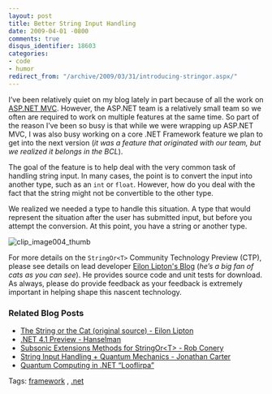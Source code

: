 ```yaml
---
layout: post
title: Better String Input Handling
date: 2009-04-01 -0800
comments: true
disqus_identifier: 18603
categories:
- code
- humor
redirect_from: "/archive/2009/03/31/introducing-stringor.aspx/"
---
```


I’ve been relatively quiet on my blog lately in part because of all the
work on [ASP.NET MVC](http://asp.net/mvc "ASP.NET Website"). However,
the ASP.NET team is a relatively small team so we often are required to
work on multiple features at the same time. So part of the reason I’ve
been so busy is that while we were wrapping up ASP.NET MVC, I was also
busy working on a core .NET Framework feature we plan to get into the
next version (*it was a feature that originated with our team, but we
realized it belongs in the BCL*).

The goal of the feature is to help deal with the very common task of
handling string input. In many cases, the point is to convert the input
into another type, such as an `int` or `float`. However, how do you deal
with the fact that the string might not be convertible to the other
type.

We realized we needed a type to handle this situation. A type that would
represent the situation after the user has submitted input, but before
you attempt the conversion. At this point, you have a string or another
type.

![clip\_image004\_thumb](https://haacked.com/images/haacked_com/WindowsLiveWriter/HandlingStringInput_12658/clip_image004_thumb_3.jpg "clip_image004_thumb")

For more details on the `StringOr<T>` Community Technology Preview
(CTP), please see details on lead developer [Eilon Lipton's
Blog](http://weblogs.asp.net/leftslipper/archive/2009/04/01/the-string-or-the-cat-a-new-net-framework-library.aspx "StringOr")
(*he’s a big fan of cats as you can see*). He provides source code and
unit tests for download. As always, please do provide feedback as your
feedback is extremely important in helping shape this nascent
technology.

### Related Blog Posts

-   [The String or the Cat (original source) - Eilon
    Lipton](http://weblogs.asp.net/leftslipper/archive/2009/04/01/the-string-or-the-cat-a-new-net-framework-library.aspx#7020406 "StringOr")
-   [.NET 4.1 Preview -
    Hanselman](http://www.hanselman.com/blog/NET41PreviewNewBaseClassLibraryBCLExtensionMethodsRFC.aspx ".NET 4.1 Preview - New Base Class Library (BCL) Extension Methods - RFC ")
-   [Subsonic Extensions Methods for StringOr&lt;T&gt; - Rob
    Conery](http://blog.wekeroad.com/blog/cool-extension-methods-for-new-stringor/ "Cool Extensions Methods")
-   [String Input Handling + Quantum Mechanics - Jonathan
    Carter](http://lostintangent.com/2009/04/01/string-input-handling-quantum-mechanics/ "String Input Handling")
-   [Quantum Computing in .NET
    “Looflirpa”](http://blog.andrewnurse.net/2009/04/01/QuantumComputingInNetLdquoLooflirpardquo.aspx "Quantum Computing in .NET Looflirpa")

Tags: [framework](http://technorati.com/tags/framework/ "framework tag")
, [.net](http://technorati.com/tags/.net/ ".net tag")

